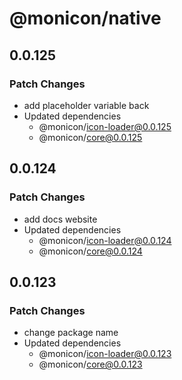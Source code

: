 # @monicon/native

## 0.0.125

### Patch Changes

- add placeholder variable back
- Updated dependencies
  - @monicon/icon-loader@0.0.125
  - @monicon/core@0.0.125

## 0.0.124

### Patch Changes

- add docs website
- Updated dependencies
  - @monicon/icon-loader@0.0.124
  - @monicon/core@0.0.124

## 0.0.123

### Patch Changes

- change package name
- Updated dependencies
  - @monicon/icon-loader@0.0.123
  - @monicon/core@0.0.123
